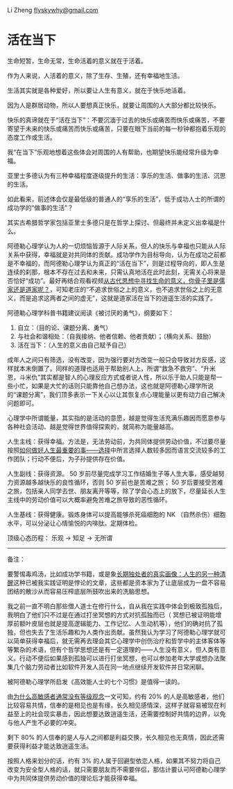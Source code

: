 Li Zheng <flyskywhy@gmail.com>

# 活在当下

生命短暂，生命无常，生命活着的意义就在于活着。

作为人来说，人活着的意义，除了生存、生殖，还有幸福地生活。

生活其实就是各种爱好，所以要让人生有意义，就在于快乐地活着。

因为人是群居动物，所以人要想真正快乐，就要让周围的人大部分都比较快乐。

快乐的真谛就在于“活在当下”：不要沉湎于过去的快乐或痛苦而快乐或痛苦，不要寄望于未来的快乐或痛苦而快乐或痛苦，只要在眼下当前的每一秒钟都抱着乐观的态度工作或生活。

我“在当下”乐观地想着这些体会对周围的人有帮助，也期望快乐能经常升级为幸福。

亚里士多德认为有三种幸福程度逐级提升的生活：享乐的生活、做事的生活、沉思的生活。

如此看来，前述体会仅是最低级的普通人的“享乐的生活”，低于成功人士的所谓的成功学的“做事的生活”？

其实古希腊哲学家包括亚里士多德只是在哲学上探讨、但最终并未定义出幸福是什么。

阿德勒心理学认为人的一切烦恼皆源于人际关系，但人的快乐与幸福也只能从人际关系中获得，幸福就是对共同体的贡献。成功学作为目标导向，认为在成功之前都是不幸福的，而阿德勒心理学认为真正的“活在当下”，则是过程导向的，即人生是连续的刹那，根本不存在过去和未来，只需认真地活在此时此刻，无需关心将来是否恰好“成功”。最好再结合观看视频[从古代思想中寻找生命的意义，你骨子里是儒家还是道家呢？](https://www.bilibili.com/video/BV1JM4m1172t/)，可知老庄的“不追求世俗之上的意义，也不追求世俗之上的无意义，而是追求这两者之间的虚无”，这就是道家活在当下的逍遥生活的实践了。

阿德勒心理学科普书籍建议阅读《被讨厌的勇气》，纲要如下：

1. 自立：（目的论、课题分离、勇气）
2. 与社会和谐相处：（自我接纳、他者信赖、他者贡献）；（横向关系、鼓励）
3. 活在当下：（人生的意义由自己赋予自己）

成年人之间只有筛选，没有改变，因为强行要对方改变一般只会导致对方反感，这样就本末倒置了。同样的道理也适用于帮助别人上，所谓“救急不救穷”、“升米恩，斗米仇”其实都是智人的心理反应方式或者说人性，所以乐于助人只能是帮一些小忙，如果是大忙的话则只能靠他自己想办法，这也就是阿德勒心理学所说的“课题分离”，我们顶多表示一下关心以让其恢复点心理能量以更有动力自己解决问题即可。

心理学中所谓能量，其实指的是活动的意愿，越是觉得生活充满乐趣因而愿意参与各种社会活动、越是觉得世界值得探索的，就简称为能量越高。

人生主线：获得幸福。方法是，无法劳动前，为共同体提供劳动价值，不过要尽量按照[如何做好人生最重要的事——选择](如何做好人生最重要的事——选择.md)中所言选择人数较多因而语言交流较多的工作团队；行动不便后，为子孙提供存在价值。

人生副线：获得资源。 50 岁前尽量完成学习工作结婚生子等人生大事，感受越努力资源越多越快乐的良性循环，否则 50 岁前也是苦难之旅； 50 岁后要接受苦难之旅，包括亲人同学去世、朋友离开等等，除了学会心态上的放下，尽量延长人生主线中的劳动价值可以大概率避免苦难之旅导致的恶性循环。

人生基线：获得健康。锻炼身体可以提高能够杀死癌细胞的 NK （自然杀伤）细胞水平，可以分泌让心情愉悦的内啡肽。定期体检。

顶级心态历程： 乐观 -> 知足 -> 无所谓

-------

备注：

要警惕毒鸡汤，比如成功学书籍，或是象[长期独处者的真实画像：人生的另一种清醒](https://m.toutiao.com/article/7482595793610834459)这种已被我实践证明是悖论的文章，这些都是资本家为了让底层成为一盘不容易团结的散沙从而容易压榨底层所鼓吹出来的洗脑思想。

我之前一直不明白那些僧人道士在修行什么，自从我在实践中体会到极致孤独后，我明白了他们只不过是在通过打坐冥想的方式对抗孤独而已（ 冥想已被证明能增厚前额叶皮层也就是提高逻辑能力、工作记忆、人生动机等），他们的确对抗了孤独，但也失去了生活乐趣和为人类作出贡献。虽然我认为学习了阿德勒心理学就可以简单获得幸福后，就无需再去理会其它心理学中创伤治疗和哲学中的主体客体等等繁杂的术语，但有个哲学思想还是有一定道理的——人生没有意义，但人类有意义。行动不便后如果感到孤独可以进行打坐冥想，也可以参加老年大学或想办法聚集几个脑力劳动者比如软件开发人员在同一地点继续开发软件并日常闲聊。

被阿德勒心理学所启发《高效能人士的七个习惯》是值得一读的。

由[为什么高敏感者通常没有等级观念](https://m.toutiao.com/article/7510333890414772763/)一文可知，约有 20% 的人是高敏感者，他们比较容易共情，信奉的是相见也是有缘，长久相见感情深，这样子就容易被现在利益至上的社会现实暴击，因此想要达致逍遥生活，还需要控制好共情的边界，以免与他人产生不必要的冲突。

剩下 80% 的人信奉的是人与人之间都是利益交换，长久相见也无真情，因此还需要获得利益才能达致逍遥生活。

按照人格来划分的话，约有 3% 的人属于回避型依恋人格，如果其不努力将自己改变为安全型人格的话，就只需要朋友而不需要伴侣，那估计要认可阿德勒心理学中为共同体提供劳动价值的理论后才能获得幸福。
